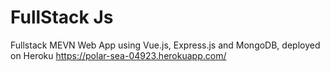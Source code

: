 # FullStack Js
Fullstack MEVN Web App using Vue.js, Express.js and MongoDB, deployed on Heroku
https://polar-sea-04923.herokuapp.com/

